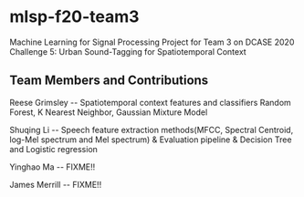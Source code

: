 # mlsp-f20-team3
Machine Learning for Signal Processing Project for Team 3 on DCASE 2020 Challenge 5: Urban Sound-Tagging for Spatiotemporal Context

## Team Members and Contributions

Reese Grimsley -- Spatiotemporal context features and classifiers Random Forest, K Nearest Neighbor, Gaussian Mixture Model

Shuqing Li -- Speech feature extraction methods(MFCC, Spectral Centroid, log-Mel spectrum and Mel spectrum) & Evaluation pipeline & Decision Tree and Logistic regression

Yinghao Ma -- FIXME!!

James Merrill -- FIXME!!
